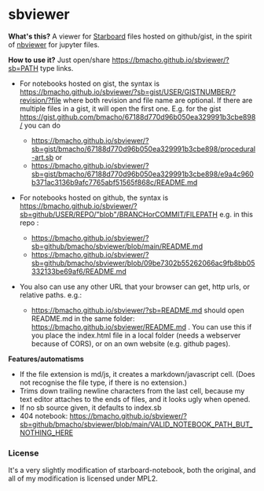 # sbviewer

**What's this?** 
A viewer for [Starboard](https://starboard.gg/) files hosted on github/gist, in the spirit of [nbviewer](https://nbviewer.org/) for jupyter files. 

**How to use it?** 
Just open/share 
https://bmacho.github.io/sbviewer/?sb=PATH
type links. 

- For notebooks hosted on gist, the syntax is
https://bmacho.github.io/sbviewer/?sb=gist/USER/GISTNUMBER/?revision/?file 
where both revision and file name are optional. If there are multiple files in a gist, it will open the first one. E.g. for the gist https://gist.github.com/bmacho/67188d770d96b050ea329991b3cbe898/ you can do 
  - https://bmacho.github.io/sbviewer/?sb=gist/bmacho/67188d770d96b050ea329991b3cbe898/procedural-art.sb or
  - https://bmacho.github.io/sbviewer/?sb=gist/bmacho/67188d770d96b050ea329991b3cbe898/e9a4c960b371ac3136b9afc7765abf51565f868c/README.md
- For notebooks hosted on github, the syntax is 
https://bmacho.github.io/sbviewer/?sb=github/USER/REPO/"blob"/BRANCHorCOMMIT/FILEPATH e.g. in this repo : 
  - https://bmacho.github.io/sbviewer/?sb=github/bmacho/sbviewer/blob/main/README.md
  - https://bmacho.github.io/sbviewer/?sb=github/bmacho/sbviewer/blob/09be7302b55262066ac9fb8bb05332133be69af6/README.md

- You also can use any other URL that your browser can get, http urls, or relative paths. e.g.:  
  - https://bmacho.github.io/sbviewer/?sb=README.md
should open README.md in the same folder: https://bmacho.github.io/sbviewer/README.md . You can use this if you place the index.html file in a local folder (needs a webserver because of CORS), or on an own website (e.g. github pages).

**Features/automatisms**
- If the file extension is md/js, it creates a markdown/javascript cell. (Does not recognise the file type, if there is no extension.)
- Trims down trailing newline characters from the last cell, because my text editor attaches to the ends of files, and it looks ugly when opened. 
- If no sb source given, it defaults to index.sb
- 404 notebook: https://bmacho.github.io/sbviewer/?sb=github/bmacho/sbviewer/blob/main/VALID_NOTEBOOK_PATH_BUT_NOTHING_HERE

### License 
It's a very slightly modification of starboard-notebook, both the original, and all of my modification is licensed under MPL2. 
